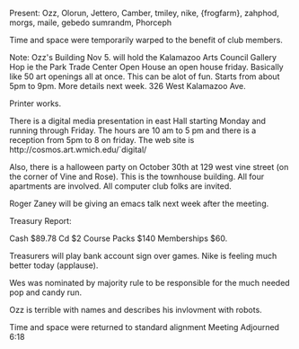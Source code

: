 Present: Ozz, Olorun, Jettero, Camber, tmiley, nike, {frogfarm}, zahphod, morgs, maile, gebedo sumrandm, Phorceph  </p><p>
</p><p>
</p><p>
Time and space were temporarily warped to the benefit of club members. </p><p>
Note:  Ozz's  Building  Nov 5. will hold the Kalamazoo Arts Council Gallery Hop ie the Park Trade Center Open House an open house friday. Basically like 50 art openings all at once.  This can be alot of fun. Starts from about 5pm to 9pm.  More details next week. 326 West Kalamazoo Ave.  </p><p>
Printer works.   </p><p>
</p><p>
There is a digital media presentation in east Hall starting Monday and running through Friday.  The hours are 10 am to 5 pm and there is a reception from 5pm to 8 on friday.  The web site is http://cosmos.art.wmich.edu/`digital/ </p><p>
Also, there is a halloween party on October 30th at 129 west vine street (on the corner of Vine and Rose).  This is the townhouse building.  All four apartments are involved.  All computer club folks are invited. </p><p>
Roger Zaney will be giving an emacs talk next week after the meeting. </p><p>
Treasury Report: </p><p>
Cash $89.78 Cd $2 Course Packs $140 Memberships $60. </p><p>
Treasurers will play bank account sign over games. Nike is feeling much better today (applause). </p><p>
Wes was nominated by majority rule to be responsible for the much needed pop and candy run.   </p><p>
Ozz is terrible with names and describes his invlovment with robots.  </p><p>
Time and space were returned to standard alignment Meeting Adjourned 6:18 </p><p>
</p><p>
</p><p>
  </p><p>
</p><p>
</p><p>
</p><p>
</p><p>
</p><p>
</p>
